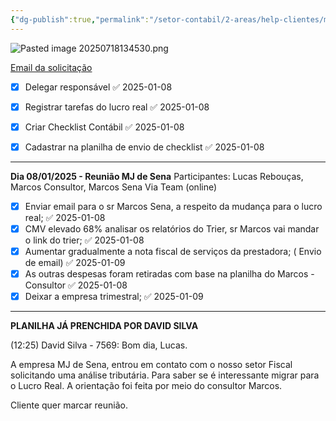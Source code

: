 ```yaml
---
{"dg-publish":true,"permalink":"/setor-contabil/2-areas/help-clientes/mj-sena/","dgPassFrontmatter":true,"created":"2024-12-23T11:27:53.592-03:00","updated":"2025-07-18T14:11:18.834-03:00"}
---
```


![Pasted image 20250718134530.png](/img/user/4%20ARQUIVOS/Pasted%20image%2020250718134530.png)



[Email da solicitação](obsidian://opengate?title=Email%20da%20solicita%C3%A7%C3%A3o&url=https%3A%2F%2Fmail.google.com%2Fmail%2Fu%2F0%2F%23inbox%2FFMfcgzQZSsHbVPZBZTZgfCmQKSbpPcpq)



- [x] Delegar responsável ✅ 2025-01-08
- [x] Registrar tarefas do lucro real ✅ 2025-01-08
- [x] Criar Checklist Contábil ✅ 2025-01-08
- [x] Cadastrar na planilha de envio de checklist ✅ 2025-01-08




---

**Dia 08/01/2025  - Reunião MJ de Sena**
Participantes: Lucas Rebouças, Marcos Consultor, Marcos Sena
Via Team (online)

- [x] Enviar email para o sr Marcos Sena, a respeito da mudança para o lucro real; ✅ 2025-01-08
- [x] CMV  elevado 68% analisar os relatórios do Trier, sr Marcos vai mandar o link do trier; ✅ 2025-01-08
- [x] Aumentar gradualmente a nota fiscal de serviços da prestadora; ( Envio de email) ✅ 2025-01-09
- [x] As outras despesas foram retiradas com base na planilha do Marcos - Consultor ✅ 2025-01-08
- [x] Deixar a empresa trimestral; ✅ 2025-01-09

---



**PLANILHA JÁ PRENCHIDA POR DAVID SILVA**

(12:25) David Silva - 7569: Bom dia, Lucas.

A empresa MJ de Sena, entrou em contato com o nosso setor Fiscal solicitando uma análise tributária.
Para saber se é interessante migrar para o Lucro Real.
A orientação foi feita por meio do consultor Marcos.

Cliente quer marcar reunião.